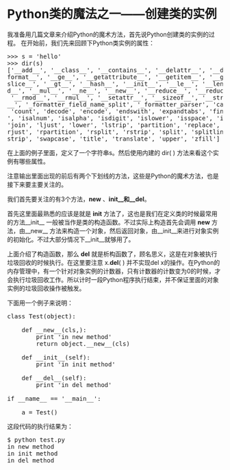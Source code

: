 Python类的魔法之一——创建类的实例
=======

我准备用几篇文章来介绍Python的魔术方法，首先说Python创建类的实例的过程。
在开始前，我们先来回顾下Python类实例的属性：

<pre class="prettyprint linenums">
>>> s = 'hello'  
>>> dir(s)  
['__add__', '__class__', '__contains__', '__delattr__', '__doc__', '__eq__', '__  
format__', '__ge__', '__getattribute__', '__getitem__', '__getnewargs__', '__get  
slice__', '__gt__', '__hash__', '__init__', '__le__', '__len__', '__lt__', '__mo  
d__', '__mul__', '__ne__', '__new__', '__reduce__', '__reduce_ex__', '__repr__',  
 '__rmod__', '__rmul__', '__setattr__', '__sizeof__', '__str__', '__subclasshook  
__', '_formatter_field_name_split', '_formatter_parser', 'capitalize', 'center',  
 'count', 'decode', 'encode', 'endswith', 'expandtabs', 'find', 'format', 'index  
', 'isalnum', 'isalpha', 'isdigit', 'islower', 'isspace', 'istitle', 'isupper',  
'join', 'ljust', 'lower', 'lstrip', 'partition', 'replace', 'rfind', 'rindex', '  
rjust', 'rpartition', 'rsplit', 'rstrip', 'split', 'splitlines', 'startswith', '  
strip', 'swapcase', 'title', 'translate', 'upper', 'zfill']  
</pre>

在上面的例子里面，定义了一个字符串s。然后使用内建的 dir( ) 方法来看这个实例有哪些属性。

注意输出里面出现的前后有两个下划线的方法，这些是Python的魔术方法，也是接下来要主要关注的。

我们首先要关注的有3个方法，__new__ 、__init__和__del__。

首先这里面最熟悉的应该是就是 __init__ 方法了，这也是我们在定义类的时候最常用的方法__init__ 一般被当作是类的构造函数。不过实际上构造首先会调用 __new__ 方法，由__new__ 方法来构造一个对象，然后返回对象，由__init__来进行对象实例的初始化。不过大部分情况下__init__就够用了。

上面介绍了构造函数，那么 __del__ 就是析构函数了，顾名思义，这是在对象被执行垃圾回收的时候执行。在这里要注意 x.__del__( ) 并不实现del x的操作。在Python的内存管理中，有一个针对对象实例的计数器，只有计数器的计数变为0的时候，才会执行垃圾回收工作。所以计时一段Python程序执行结束，并不保证里面的对象实例的垃圾回收操作被触发。

下面用一个例子来说明：

<pre class="prettyprint linenums">
class Test(object):  
  
    def __new__(cls,):  
        print 'in new method'  
        return object.__new__(cls)  
  
    def __init__(self):  
        print 'in init method'  
  
    def __del__(self):  
        print 'in del method'  
  
if __name__ == '__main__':  
  
    a = Test()
</pre>

这段代码的执行结果为：

<pre class="prettyprint linenums">
$ python test.py
in new method  
in init method  
in del method  
</pre>